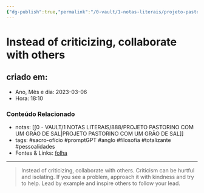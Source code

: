 ```yaml
---
{"dg-publish":true,"permalink":"/0-vault/1-notas-literais/projeto-pastorino/instead-of-criticizing-collaborate-with-others/","title":"Instead of criticizing, collaborate with others","tags":["sacro-ofício","promptGPT","anglo","filosofia","totalizante","pessoalidades"],"dgHomeLink":true,"dgShowLocalGraph":true,"dgShowFileTree":true,"dgEnableSearch":true}
---
```


# Instead of criticizing, collaborate with others

## criado em: 
-  Ano, Mês e dia: 2023-03-06
- Hora: 18:10

### Conteúdo Relacionado
- notas: [[0 - VAULT/1 NOTAS LITERAIS/888/PROJETO PASTORINO COM UM GRÃO DE SAL\|PROJETO PASTORINO COM UM GRÃO DE SAL]]
- tags: #sacro-ofício #promptGPT #anglo #filosofia #totalizante #pessoalidades 
- Fontes & Links: [folha](https://www1.folha.uol.com.br/folha/livrariadafolha/825139-ha-cem-anos-nascia-carlos-torres-pastorino-autor-de-minutos-de-sabedoria.shtml)
---
>Instead of criticizing, collaborate with others. Criticism can be hurtful and isolating. If you see a problem, approach it with kindness and try to help. Lead by example and inspire others to follow your lead.